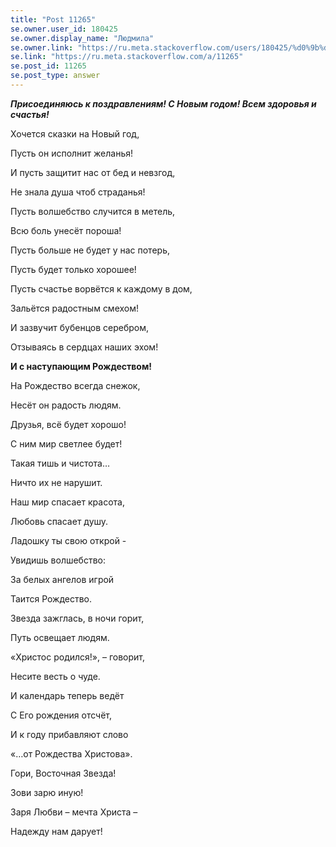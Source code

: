 ```yaml
---
title: "Post 11265"
se.owner.user_id: 180425
se.owner.display_name: "Людмила"
se.owner.link: "https://ru.meta.stackoverflow.com/users/180425/%d0%9b%d1%8e%d0%b4%d0%bc%d0%b8%d0%bb%d0%b0"
se.link: "https://ru.meta.stackoverflow.com/a/11265"
se.post_id: 11265
se.post_type: answer
---
```

<p><em><strong>Присоединяюсь к  поздравлениям! С Новым годом! Всем здоровья и счастья!</strong></em></p>
<p>Хочется сказки на Новый год,</p>
<p>Пусть он исполнит  желанья!</p>
<p>И пусть защитит нас от бед и невзгод,</p>
<p>Не знала душа чтоб страданья!</p>
<p>Пусть волшебство случится в метель,</p>
<p>Всю боль унесёт пороша!</p>
<p>Пусть больше не будет у нас потерь,</p>
<p>Пусть будет только хорошее!</p>
<p>Пусть счастье ворвётся к каждому в дом,</p>
<p>Зальётся радостным смехом!</p>
<p>И зазвучит бубенцов серебром,</p>
<p>Отзываясь в сердцах наших эхом!</p>
<p><strong>И с наступающим Рождеством!</strong></p>
<p>На Рождество всегда снежок,</p>
<p>Несёт он радость людям.</p>
<p>Друзья, всё будет хорошо!</p>
<p>С ним  мир светлее будет!</p>
<p>Такая тишь и чистота…</p>
<p>Ничто их не нарушит.</p>
<p>Наш мир спасает красота,</p>
<p>Любовь  спасает душу.</p>
<p>Ладошку ты свою открой -</p>
<p>Увидишь волшебство:</p>
<p>За белых ангелов  игрой</p>
<p>Таится Рождество.</p>
<p>Звезда зажглась,  в ночи горит,</p>
<p>Путь освещает людям.</p>
<p>«Христос  родился!», – говорит,</p>
<p>Несите  весть о чуде.</p>
<p>И календарь теперь ведёт</p>
<p>С  Его рождения отсчёт,</p>
<p>И к году прибавляют слово</p>
<p>«…от Рождества Христова».</p>
<p>Гори, Восточная Звезда!</p>
<p>Зови зарю иную!</p>
<p>Заря Любви – мечта Христа  –</p>
<p>Надежду нам дарует!</p>

